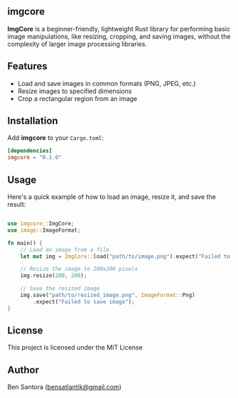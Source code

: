 ## imgcore

**ImgCore** is a beginner-friendly, lightweight Rust library for performing basic image manipulations, like resizing, cropping, and saving images, without the complexity of larger image processing libraries.

## Features

- Load and save images in common formats (PNG, JPEG, etc.)
- Resize images to specified dimensions
- Crop a rectangular region from an image

## Installation

Add **imgcore** to your `Cargo.toml`:

```toml
[dependencies]
imgcore = "0.1.0"
```
## Usage

Here's a quick example of how to load an image, resize it, and save the result:

```rust

use imgcore::ImgCore;
use image::ImageFormat;

fn main() {
    // Load an image from a file
    let mut img = ImgCore::load("path/to/image.png").expect("Failed to load image");

    // Resize the image to 200x200 pixels
    img.resize(200, 200);

    // Save the resized image
    img.save("path/to/resized_image.png", ImageFormat::Png)
        .expect("Failed to save image");
}
```

## License
This project is licensed under the MIT License

## Author
Ben Santora (<bensatlantik@gmail.com>)